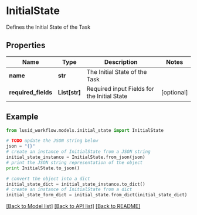 # InitialState

Defines the Initial State of the Task

## Properties
Name | Type | Description | Notes
------------ | ------------- | ------------- | -------------
**name** | **str** | The Initial State of the Task | 
**required_fields** | **List[str]** | Required input Fields for the Initial State | [optional] 

## Example

```python
from lusid_workflow.models.initial_state import InitialState

# TODO update the JSON string below
json = "{}"
# create an instance of InitialState from a JSON string
initial_state_instance = InitialState.from_json(json)
# print the JSON string representation of the object
print InitialState.to_json()

# convert the object into a dict
initial_state_dict = initial_state_instance.to_dict()
# create an instance of InitialState from a dict
initial_state_form_dict = initial_state.from_dict(initial_state_dict)
```
[[Back to Model list]](../README.md#documentation-for-models) [[Back to API list]](../README.md#documentation-for-api-endpoints) [[Back to README]](../README.md)


